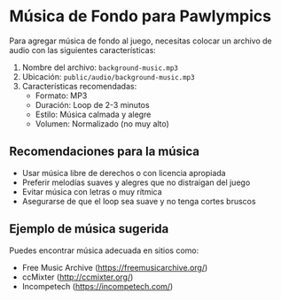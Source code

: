 # Música de Fondo para Pawlympics

Para agregar música de fondo al juego, necesitas colocar un archivo de audio con las siguientes características:

1. Nombre del archivo: `background-music.mp3`
2. Ubicación: `public/audio/background-music.mp3`
3. Características recomendadas:
   - Formato: MP3
   - Duración: Loop de 2-3 minutos
   - Estilo: Música calmada y alegre
   - Volumen: Normalizado (no muy alto)

## Recomendaciones para la música

- Usar música libre de derechos o con licencia apropiada
- Preferir melodías suaves y alegres que no distraigan del juego
- Evitar música con letras o muy rítmica
- Asegurarse de que el loop sea suave y no tenga cortes bruscos

## Ejemplo de música sugerida

Puedes encontrar música adecuada en sitios como:
- Free Music Archive (https://freemusicarchive.org/)
- ccMixter (http://ccmixter.org/)
- Incompetech (https://incompetech.com/) 